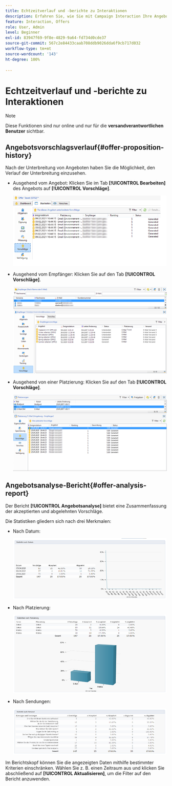```yaml
---
title: Echtzeitverlauf und -berichte zu Interaktionen
description: Erfahren Sie, wie Sie mit Campaign Interaction Ihre Angebote verfolgen und messen können.
feature: Interaction, Offers
role: User, Admin
level: Beginner
exl-id: 83947f69-9f8e-4829-9a64-fd734d0cde37
source-git-commit: 567c2e84433caab708ddb9026dda6f9cb717d032
workflow-type: tm+mt
source-wordcount: '143'
ht-degree: 100%

---
```


# Echtzeitverlauf und -berichte zu Interaktionen

>[!NOTE]
>
>Diese Funktionen sind nur online und nur für die **versandverantwortlichen Benutzer** sichtbar.

## Angebotsvorschlagsverlauf{#offer-proposition-history}

Nach der Unterbreitung von Angeboten haben Sie die Möglichkeit, den Verlauf der Unterbreitung einzusehen.

* Ausgehend vom Angebot: Klicken Sie im Tab **[!UICONTROL Bearbeiten]** des Angebots auf **[!UICONTROL Vorschläge]**.

  ![](assets/offer_followup_006.png)

* Ausgehend vom Empfänger: Klicken Sie auf den Tab **[!UICONTROL Vorschläge]**.

  ![](assets/offer_followup_002.png)

* Ausgehend von einer Platzierung: Klicken Sie auf den Tab **[!UICONTROL Vorschläge]**.

  ![](assets/offer_space_prop_001_b.png)

## Angebotsanalyse-Bericht{#offer-analysis-report}

Der Bericht **[!UICONTROL Angebotsanalyse]** bietet eine Zusammenfassung der akzeptierten und abgelehnten Vorschläge.

Die Statistiken gliedern sich nach drei Merkmalen:

* Nach Datum:

  ![](assets/offer_report_perdate.png)

* Nach Platzierung:

  ![](assets/offer_report_perspaces.png)

* Nach Sendungen:

  ![](assets/offer_report_perdeliveries.png)

Im Berichtskopf können Sie die angezeigten Daten mithilfe bestimmter Kriterien einschränken. Wählen Sie z. B. einen Zeitraum aus und klicken Sie abschließend auf **[!UICONTROL Aktualisieren]**, um die Filter auf den Bericht anzuwenden.
